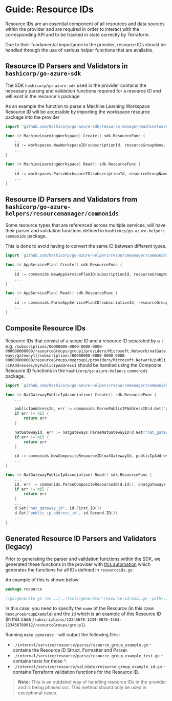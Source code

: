 # Guide: Resource IDs

Resource IDs are an essential component of all resources and data sources within the provider and are required in order to interact with the corresponding API and to be tracked in state correctly by Terraform.

Due to their fundamental importance in the provider, resource IDs should be handled through the use of various helper functions that are available.

## Resource ID Parsers and Validators in `hashicorp/go-azure-sdk`

The SDK `hashicorp/go-azure-sdk` used in the provider contains the necessary parsing and validation functions required for a resource ID and will exist in the resource's package.

As an example the function to parse a Machine Learning Workspace Resource ID will be accessible by importing the workspace resource package into the provider

```go
import "github.com/hashicorp/go-azure-sdk/resource-manager/machinelearningservices/2024-04-01/workspaces"

func (r MachineLearningWorkspace) Create() sdk.ResourceFunc {
	...
	id := workspaces.NewWorkspaceID(subscriptionId, resourceGroupName, workspaceName)
	...
}

func (r MachineLearningWorkspace) Read() sdk.ResourceFunc {
    ...
    id := workspaces.ParseWorkspaceID(subscriptionId, resourceGroupName, workspaceName)
	...
}
```

## Resource ID Parsers and Validators from `hashicorp/go-azure-helpers/resourcemanager/commonids`

Some resource types that are referenced across multiple services, will have their parser and validation functions defined in `hashicorp/go-azure-helpers` `commonids` package.

This is done to avoid having to convert the same ID between different types.

```go
import `github.com/hashicorp/go-azure-helpers/resourcemanager/commonids`

func (r AppServicePlan) Create() sdk.ResourceFunc {
    ...
    id := commonids.NewAppServicePlanID(subscriptionId, resourceGroupName, workspaceName)
	...
}

func (r AppServicePlan) Read() sdk.ResourceFunc {
    ...
    id := commonids.ParseAppServicePlanID(subscriptionId, resourceGroupName, workspaceName)
	...
}
```

## Composite Resource IDs

Resource IDs that consist of a scope ID and a resource ID separated by a `|` e.g. `/subscriptions/00000000-0000-0000-0000-000000000000/resourceGroups/group1/providers/Microsoft.Network/natGateways/gateway1|/subscriptions/00000000-0000-0000-0000-000000000000/resourceGroups/mygroup1/providers/Microsoft.Network/publicIPAddresses/myPublicIpAddress1` should be handled using the Composite Resource ID functions in the `hashicorp/go-azure-helpers` `commonids` package.

```go
import `github.com/hashicorp/go-azure-helpers/resourcemanager/commonids`

func (r NatGatewayPublicIpAssociation) Create() sdk.ResourceFunc {
    ...

	publicIpAddressId, err := commonids.ParsePublicIPAddressID(d.Get("public_ip_address_id").(string))
    if err != nil {
		return err
    }

    natGatewayId, err := natgateways.ParseNatGatewayID(d.Get("nat_gateway_id").(string))
    if err != nil {
        return err
    }

    id := commonids.NewCompositeResourceID(natGatewayId, publicIpAddressId)
	...
}

func (r NatGatewayPublicIpAssociation) Read() sdk.ResourceFunc {
    ...
	id, err := commonids.ParseCompositeResourceID(d.Id(), &natgateways.NatGatewayId{}, &commonids.PublicIPAddressId{})
    if err != nil {
        return err
    }
	...
    d.Set("nat_gateway_id", id.First.ID())
    d.Set("public_ip_address_id", id.Second.ID())
	...
}
```

## Generated Resource ID Parsers and Validators (legacy)

Prior to generating the parser and validation functions within the SDK, we generated these functions in the provider with [this automation](https://github.com/aoshfan/terraform-provider-customazurerm/tree/main/internal/tools/generator-resource-id) which generates the functions for all IDs defined in `resourceids.go`.

An example of this is shown below:

```go
package resource

//go:generate go run ../../tools/generator-resource-id/main.go -path=./ -name=ResourceGroupExample -id=/subscriptions/12345678-1234-9876-4563-123456789012/resourceGroups/group1
```

In this case, you need to specify the `name` of the Resource (in this case `ResourceGroupExample`) and the `id` which is an example of this Resource ID (in this case `/subscriptions/12345678-1234-9876-4563-123456789012/resourceGroups/group1`).

Running `make generate` - will output the following files:

- `./internal/service/resource/parse/resource_group_example.go` - contains the Resource ID Struct, Formatter and Parser.
- `./internal/service/resource/parse/resource_group_example_test.go` - contains tests for those ^.
- `./internal/service/resource/validate/resource_group_example_id.go` - contains Terraform validation functions for the Resource ID.

> **Note:** This is an outdated way of handling resource IDs in the provider and is being phased out. This method should only be used in exceptional cases.
